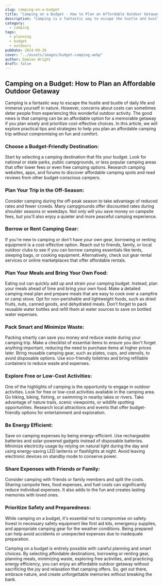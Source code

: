 ```yaml
---
slug: camping-on-a-budget
title: "Camping on a Budget - How to Plan an Affordable Outdoor Getaway"
description: "Camping is a fantastic way to escape the hustle and bustle of daily life and immerse yourself in nature."
category:
  - camping
tags:
  - planning
  - budget
  - outdoors
pubDate: 2024-09-20
cover: "../assets/images/budget-camping.webp"
author: Damien Wright
draft: false
---
```


## Camping on a Budget: How to Plan an Affordable Outdoor Getaway

Camping is a fantastic way to escape the hustle and bustle of daily life and immerse yourself in nature. However, concerns about costs can sometimes deter people from experiencing this wonderful outdoor activity. The good news is that camping can be an affordable option for a memorable getaway if you plan wisely and prioritize cost-effective choices. In this article, we will explore practical tips and strategies to help you plan an affordable camping trip without compromising on fun and comfort.

### Choose a Budget-Friendly Destination:
Start by selecting a camping destination that fits your budget. Look for national or state parks, public campgrounds, or less popular camping areas that offer lower fees or even free camping options. Research camping websites, apps, and forums to discover affordable camping spots and read reviews from other budget-conscious campers.

### Plan Your Trip in the Off-Season:
Consider camping during the off-peak season to take advantage of reduced rates and fewer crowds. Many campgrounds offer discounted rates during shoulder seasons or weekdays. Not only will you save money on campsite fees, but you'll also enjoy a quieter and more peaceful camping experience.

### Borrow or Rent Camping Gear:
If you're new to camping or don't have your own gear, borrowing or renting equipment is a cost-effective option. Reach out to friends, family, or local outdoor clubs to see if you can borrow camping essentials like tents, sleeping bags, or cooking equipment. Alternatively, check out gear rental services or online marketplaces that offer affordable rentals.

### Plan Your Meals and Bring Your Own Food:
Eating out can quickly add up and strain your camping budget. Instead, plan your meals ahead of time and bring your own food. Make a detailed camping meal plan and prepare meals that are easy to cook over a campfire or camp stove. Opt for non-perishable and lightweight foods, such as dried fruits, nuts, canned goods, and dehydrated meals. Don't forget to pack reusable water bottles and refill them at water sources to save on bottled water expenses.

### Pack Smart and Minimize Waste:
Packing smartly can save you money and reduce waste during your camping trip. Make a checklist of essential items to ensure you don't forget anything important, reducing the need to purchase items at higher prices later. Bring reusable camping gear, such as plates, cups, and utensils, to avoid disposable options. Use eco-friendly toiletries and bring refillable containers to reduce waste and expenses.

### Explore Free or Low-Cost Activities:
One of the highlights of camping is the opportunity to engage in outdoor activities. Look for free or low-cost activities available in the camping area. Go hiking, biking, fishing, or swimming in nearby lakes or rivers. Take advantage of nature trails, scenic viewpoints, or wildlife spotting opportunities. Research local attractions and events that offer budget-friendly options for entertainment and exploration.

### Be Energy Efficient:
Save on camping expenses by being energy-efficient. Use rechargeable batteries and solar-powered gadgets instead of disposable batteries. Minimize electricity usage by relying on natural light during the day and using energy-saving LED lanterns or flashlights at night. Avoid leaving electronic devices on standby mode to conserve power.

### Share Expenses with Friends or Family:
Consider camping with friends or family members and split the costs. Sharing campsite fees, food expenses, and fuel costs can significantly reduce individual expenses. It also adds to the fun and creates lasting memories with loved ones.

### Prioritize Safety and Preparedness:
While camping on a budget, it's essential not to compromise on safety. Invest in necessary safety equipment like first aid kits, emergency supplies, and appropriate camping gear for the weather conditions. Being prepared can help avoid accidents or unexpected expenses due to inadequate preparation.

Camping on a budget is entirely possible with careful planning and smart choices. By selecting affordable destinations, borrowing or renting gear, planning meals, minimizing waste, exploring free activities, and practicing energy efficiency, you can enjoy an affordable outdoor getaway without sacrificing the joy and relaxation that camping offers. So, get out there, embrace nature, and create unforgettable memories without breaking the bank.